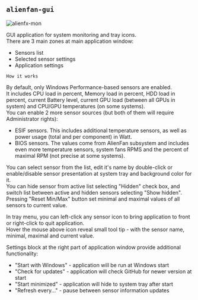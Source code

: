 ## `alienfan-gui`

![alienfx-mon](https://github.com/T-Troll/alienfx-tools/blob/master/Doc/img/mon.png?raw=true)

GUI application for system monitoring and tray icons.  
There are 3 main zones at main application window:
- Sensors list
- Selected sensor settings
- Application settings

```
How it works
```

By default, only Windows Performance-based sensors are enabled.  
It includes CPU load in percent, Memory load in percent, HDD load in percent, current Battery level, current GPU load (between all GPUs in system) and CPU/GPU temperatures (on some systems).  
You can enable 2 more sensor sources (but both of them will require Administrator rights):
- ESIF sensors. This includes additional temperature sensors, as well as power usage (total and per component) in Watt.
- BIOS sensors. The values come from AlienFan subsystem and includes even more temperature sensors, system fans RPMS and the percent of maximal RPM (not precise at some systems).

You can select sensor from the list, edit it's name by double-click or enable/disable sensor presentation at system tray and background color for it.  
You can hide sensor from active list selecting "Hidden" check box, and switch list between active and hidden sensors selecting "Show hidden".
Pressing "Reset Min/Max" button set minimal and maximal values of all sensors to current value.

In tray menu, you can left-click any sensor icon to bring application to front or right-click to quit application.  
Hover the mouse above icon reveal small tool tip - with the sensor name, minimal, maximal and current value.

Settings block at the right part of application window provide additional functionality:
- "Start with Windows" - application will be run at Windows start
- "Check for updates" - application will check GitHub for newer version at start
- "Start minimized" - application will hide to system tray after start
- "Refresh every..." - pause between sensor information updates


